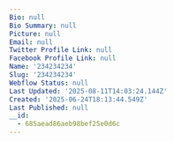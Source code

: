 ```yaml
---
Bio: null
Bio Summary: null
Picture: null
Email: null
Twitter Profile Link: null
Facebook Profile Link: null
Name: '234234234'
Slug: '234234234'
Webflow Status: null
Last Updated: '2025-08-11T14:03:24.144Z'
Created: '2025-06-24T18:13:44.549Z'
Last Published: null
__id:
  - 685aead86aeb98bef25e0d6c
---
```



